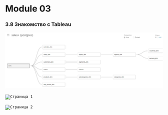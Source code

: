 # Module 03
### 3.8 Знакомство с Tableau

<code>![DataSource](https://github.com/timurborisevich/DataLearn/blob/main/Module_03/Tableu_DataSource.png "")</code>

<code>![Страница 1](https://github.com/timurborisevich/DataLearn/blob/main/Module_02/Tableu_Page1.png "")</code>

<code>![Страница 2](https://github.com/timurborisevich/DataLearn/blob/main/Module_02/Tableu_Page2.png "")</code>
